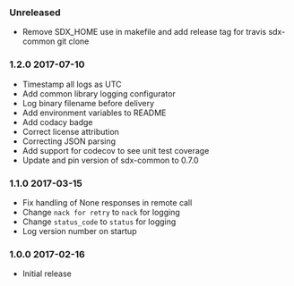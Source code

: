 ### Unreleased
  - Remove SDX_HOME use in makefile and add release tag for travis sdx-common git clone

### 1.2.0 2017-07-10
  - Timestamp all logs as UTC
  - Add common library logging configurator
  - Log binary filename before delivery
  - Add environment variables to README
  - Add codacy badge
  - Correct license attribution
  - Correcting JSON parsing
  - Add support for codecov to see unit test coverage
  - Update and pin version of sdx-common to 0.7.0

### 1.1.0 2017-03-15
  - Fix handling of None responses in remote call
  - Change `nack for retry` to `nack` for logging
  - Change `status_code` to `status` for logging
  - Log version number on startup

### 1.0.0 2017-02-16
  - Initial release
